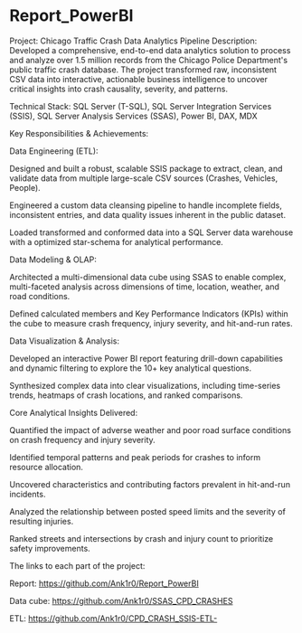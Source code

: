 # Report_PowerBI
Project: Chicago Traffic Crash Data Analytics Pipeline
Description: Developed a comprehensive, end-to-end data analytics solution to process and analyze over 1.5 million records from the Chicago Police Department's public traffic crash database. The project transformed raw, inconsistent CSV data into interactive, actionable business intelligence to uncover critical insights into crash causality, severity, and patterns.

Technical Stack: SQL Server (T-SQL), SQL Server Integration Services (SSIS), SQL Server Analysis Services (SSAS), Power BI, DAX, MDX

Key Responsibilities & Achievements:

Data Engineering (ETL):

Designed and built a robust, scalable SSIS package to extract, clean, and validate data from multiple large-scale CSV sources (Crashes, Vehicles, People).

Engineered a custom data cleansing pipeline to handle incomplete fields, inconsistent entries, and data quality issues inherent in the public dataset.

Loaded transformed and conformed data into a SQL Server data warehouse with a optimized star-schema for analytical performance.

Data Modeling & OLAP:

Architected a multi-dimensional data cube using SSAS to enable complex, multi-faceted analysis across dimensions of time, location, weather, and road conditions.

Defined calculated members and Key Performance Indicators (KPIs) within the cube to measure crash frequency, injury severity, and hit-and-run rates.

Data Visualization & Analysis:

Developed an interactive Power BI report featuring drill-down capabilities and dynamic filtering to explore the 10+ key analytical questions.

Synthesized complex data into clear visualizations, including time-series trends, heatmaps of crash locations, and ranked comparisons.

Core Analytical Insights Delivered:

Quantified the impact of adverse weather and poor road surface conditions on crash frequency and injury severity.

Identified temporal patterns and peak periods for crashes to inform resource allocation.

Uncovered characteristics and contributing factors prevalent in hit-and-run incidents.

Analyzed the relationship between posted speed limits and the severity of resulting injuries.

Ranked streets and intersections by crash and injury count to prioritize safety improvements.

The links to each part of the project: 

Report: https://github.com/Ank1r0/Report_PowerBI

Data cube: https://github.com/Ank1r0/SSAS_CPD_CRASHES

ETL: https://github.com/Ank1r0/CPD_CRASH_SSIS-ETL-



